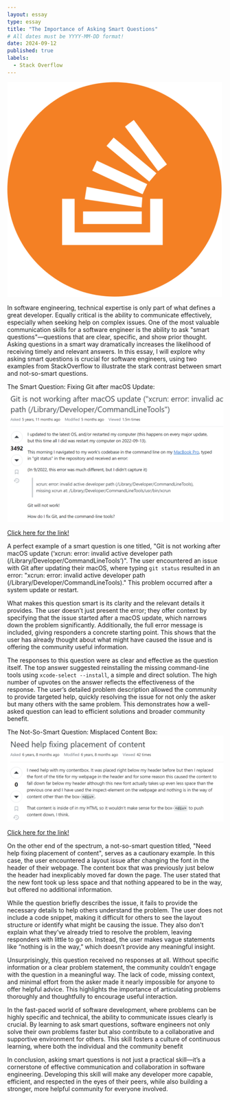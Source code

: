 ```yaml
---
layout: essay
type: essay
title: "The Importance of Asking Smart Questions"
# All dates must be YYYY-MM-DD format!
date: 2024-09-12
published: true
labels:
  - Stack Overflow
---
```

<img width="500px" class="rounded float-start pe-4" src="../img/stack.png">

In software engineering, technical expertise is only part of what defines a great developer. Equally critical is the ability to communicate effectively, especially when seeking help on complex issues. One of the most valuable communication skills for a software engineer is the ability to ask "smart questions"—questions that are clear, specific, and show prior thought. Asking questions in a smart way dramatically increases the likelihood of receiving timely and relevant answers. In this essay, I will explore why asking smart questions is crucial for software engineers, using two examples from StackOverflow to illustrate the stark contrast between smart and not-so-smart questions.

The Smart Question: Fixing Git after macOS Update:
<img width="550px" class="rounded float-start pe-4" src="../img/smart.png">

<a href="https://stackoverflow.com/questions/52522565/git-is-not-working-after-macos-update-xcrun-error-invalid-active-developer-p/52522566#52522566" target="_blank">Click here for the link!</a>

A perfect example of a smart question is one titled, "Git is not working after macOS update (‘xcrun: error: invalid active developer path (/Library/Developer/CommandLineTools’)". The user encountered an issue with Git after updating their macOS, where typing `git status` resulted in an error: "xcrun: error: invalid active developer path (/Library/Developer/CommandLineTools)." This problem occurred after a system update or restart.

What makes this question smart is its clarity and the relevant details it provides. The user doesn’t just present the error; they offer context by specifying that the issue started after a macOS update, which narrows down the problem significantly. Additionally, the full error message is included, giving responders a concrete starting point. This shows that the user has already thought about what might have caused the issue and is offering the community useful information.

The responses to this question were as clear and effective as the question itself. The top answer suggested reinstalling the missing command-line tools using `xcode-select --install`, a simple and direct solution. The high number of upvotes on the answer reflects the effectiveness of the response. The user’s detailed problem description allowed the community to provide targeted help, quickly resolving the issue for not only the asker but many others with the same problem. This demonstrates how a well-asked question can lead to efficient solutions and broader community benefit.

The Not-So-Smart Question: Misplaced Content Box:
<img width="550px" class="rounded float-start pe-4" src="../img/notSmart.png">

<a href="https://stackoverflow.com/questions/48085164/need-help-fixing-placement-of-content" target="_blank">Click here for the link!</a>

On the other end of the spectrum, a not-so-smart question titled, "Need help fixing placement of content", serves as a cautionary example. In this case, the user encountered a layout issue after changing the font in the header of their webpage. The content box that was previously just below the header had inexplicably moved far down the page. The user stated that the new font took up less space and that nothing appeared to be in the way, but offered no additional information.

While the question briefly describes the issue, it fails to provide the necessary details to help others understand the problem. The user does not include a code snippet, making it difficult for others to see the layout structure or identify what might be causing the issue. They also don't explain what they’ve already tried to resolve the problem, leaving responders with little to go on. Instead, the user makes vague statements like “nothing is in the way,” which doesn’t provide any meaningful insight.

Unsurprisingly, this question received no responses at all. Without specific information or a clear problem statement, the community couldn’t engage with the question in a meaningful way. The lack of code, missing context, and minimal effort from the asker made it nearly impossible for anyone to offer helpful advice. This highlights the importance of articulating problems thoroughly and thoughtfully to encourage useful interaction.

In the fast-paced world of software development, where problems can be highly specific and technical, the ability to communicate issues clearly is crucial. By learning to ask smart questions, software engineers not only solve their own problems faster but also contribute to a collaborative and supportive environment for others. This skill fosters a culture of continuous learning, where both the individual and the community benefit

In conclusion, asking smart questions is not just a practical skill—it’s a cornerstone of effective communication and collaboration in software engineering. Developing this skill will make any developer more capable, efficient, and respected in the eyes of their peers, while also building a stronger, more helpful community for everyone involved.
